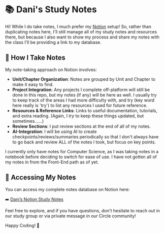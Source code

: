 # 📚 Dani's Study Notes

Hi! While I do take notes, I much prefer my [Notion](https://www.notion.so) setup! So, rather than duplicating notes here, I'll still manage all of my study notes and resources there, but because I also want to show my process and share my notes with the class I'll be providing a link to my database.

## 📝 How I Take Notes

My note-taking approach on Notion involves:

- **Unit/Chapter Organization**: Notes are grouped by Unit and Chapter to make it easy to find.
- **Project Integration**: Any projects I complete off-platform will still be done in this repo, but my notes (if any) will be here as well. I usually try to keep track of the areas I had more difficulty with, and try (key word here really is 'try') to list any resources I used for future reference.
- **Resources & Reference Links**: Links to useful documentation, tutorials, and extra reading. (Again, I _try_ to keep these things updated, but sometimes......)
- **Review Sections**: I put review sections at the end of all of my notes.
- **AI-Integration**: I will be using AI to create checkpoints/reviews/summaries periodically so that I don't always have to go back and review ALL of the notes I took, but focus on key points.

I currently only have notes for Computer Science, as I was taking notes in a notebook before deciding to switch for ease of use. I have not gotten all of my notes in from the Front-End path as of yet.

## 🚀 Accessing My Notes

You can access my complete notes database on Notion here:

➡️ [Dani’s Notion Study Notes](https://www.notion.so/Shared-Notes-Database-1c377d7ebba280d5ae42ef5f27d07348?pvs=4)

Feel free to explore, and if you have questions, don't hesitate to reach out in our study group or via private message in our Circle community!

Happy Coding! 🚀
